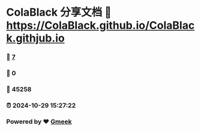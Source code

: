 # ColaBlack 分享文档 :link: https://ColaBlack.github.io/ColaBlack.githjub.io 
### :page_facing_up: [7](https://ColaBlack.github.io/ColaBlack.githjub.io/tag.html) 
### :speech_balloon: 0 
### :hibiscus: 45258 
### :alarm_clock: 2024-10-29 15:27:22 
### Powered by :heart: [Gmeek](https://github.com/Meekdai/Gmeek)
